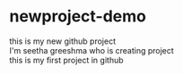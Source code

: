 # newproject-demo
this is my new github project
<br>
I'm seetha greeshma who is creating project
<br>
this is my first project in github
